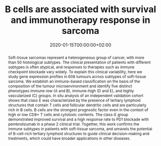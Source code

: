 ---
abstract: Soft-tissue sarcomas represent a heterogeneous group of cancer, with more than 50 histological subtypes. The clinical presentation of patients with different subtypes is often atypical, and responses to therapies such as immune checkpoint blockade vary widely. To explain this clinical variability, here we study gene expression profiles in 608 tumours across subtypes of soft-tissue sarcoma. We establish an immune-based classification on the basis of the composition of the tumour microenvironment and identify five distinct phenotypes immune-low (A and B), immune-high (D and E), and highly vascularized (C) groups. In situ analysis of an independent validation cohort shows that class E was characterized by the presence of tertiary lymphoid structures that contain T cells and follicular dendritic cells and are particularly rich in B cells. B cells are the strongest prognostic factor even in the context of high or low CD8+ T cells and cytotoxic contents. The class-E group demonstrated improved survival and a high response rate to PD1 blockade with pembrolizumab in a phase 2 clinical trial. Together, this work confirms the immune subtypes in patients with soft-tissue sarcoma, and unravels the potential of B-cell-rich tertiary lymphoid structures to guide clinical decision-making and treatments, which could have broader applications in other diseases.

authors:
- Florent Petitprez
date: "2020-01-15T00:00:00+02:00"
doi: ""
featured: false
image:
  caption: 'Image credit: [**Unsplash**](https://unsplash.com/photos/jdD8gXaTZsc)'
  focal_point: ""
projects: []
publication: '*Journal of Source Themes, 1*(1)'
publication_short: ""
publication_types:
- "2"
slides: example
tags:
- Source Themes
title: B cells are associated with survival and immunotherapy response in sarcoma
url_code: ""
url_dataset: ""
url_pdf: https://www.nature.com/articles/s41586-019-1906-8
url_poster: ""
url_project: ""
url_slides: ""
url_source: ""
url_video: ""
---